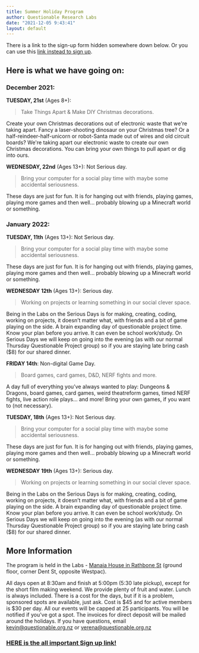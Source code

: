 ```yaml
---
title: Summer Holiday Program
author: Questionable Research Labs
date: "2021-12-05 9:43:41"
layout: default
---
```


There is a link to the sign-up form hidden somewhere down below. Or you can use this [link instead to sign up](https://forms.gle/LJkVwohB4Zs75hUi9).

## **Here is what we have going on:**


### December 2021:

**TUESDAY, 21st** (Ages 8+):

 > Take Things Apart & Make DIY Christmas decorations.

Create your own Christmas decorations out of electronic waste that we're taking apart. Fancy a laser-shooting dinosaur on your Christmas tree? Or a half-reindeer-half-unicorn or robot-Santa made out of wires and old circuit boards? We're taking apart our electronic waste to create our own Christmas decorations. You can bring your own things to pull apart or dig into ours.


**WEDNESDAY, 22nd** (Ages 13+): Not Serious day. 

> Bring your computer for a social play time with maybe some accidental seriousness.

These days are just for fun. It is for hanging out with friends, playing games, playing more games and then well… probably blowing up a Minecraft world or something.


### January 2022:

**TUESDAY, 11th** (Ages 13+): Not Serious day. 

> Bring your computer for a social play time with maybe some accidental seriousness.

These days are just for fun. It is for hanging out with friends, playing games, playing more games and then well… probably blowing up a Minecraft world or something.


**WEDNESDAY 12th** (Ages 13+): Serious day.

> Working on projects or learning something in our social clever space.

Being in the Labs on the Serious Days is for making, creating, coding, working on projects, it doesn’t matter what, with friends and a bit of game playing on the side. A brain expanding day of questionable project time. Know your plan before you arrive. It can even be school work/study. On Serious Days we will keep on going into the evening (as with our normal Thursday Questionable Project group) so if you are staying late bring cash ($8) for our shared dinner.

**FRIDAY 14th**: Non-digital Game Day.

> Board games, card games, D&D, NERF fights and more.

A day full of everything you’ve always wanted to play: Dungeons & Dragons, board games, card games, weird theatreform games, timed NERF fights, live action role plays… and more! Bring your own games, if you want to (not necessary). 

**TUESDAY, 18th** (Ages 13+): Not Serious day. 

> Bring your computer for a social play time with maybe some accidental seriousness.

These days are just for fun. It is for hanging out with friends, playing games, playing more games and then well… probably blowing up a Minecraft world or something.


**WEDNESDAY 19th**  (Ages 13+): Serious day.

> Working on projects or learning something in our social clever space.

Being in the Labs on the Serious Days is for making, creating, coding, working on projects, it doesn’t matter what, with friends and a bit of game playing on the side. A brain expanding day of questionable project time. Know your plan before you arrive. It can even be school work/study. On Serious Days we will keep on going into the evening (as with our normal Thursday Questionable Project group) so if you are staying late bring cash ($8) for our shared dinner.


## More Information
The program is held in the Labs - [Manaia House in Rathbone St](/info/location) (ground floor, corner Dent St, opposite Westpac).

All days open at 8:30am and finish at 5:00pm (5:30 late pickup), except for the short film making weekend. We provide plenty of fruit and water. Lunch is always included. There is a cost for the days, but if it is a problem, sponsored spots are available, just ask. Cost is $45 and for active members is $30 per day. All our events will be capped at 25 participants. You will be notified if you've got a spot. The invoices for direct deposit will be mailed around the holidays. If you have questions, email kevin@questionable.org.nz or verena@questionable.org.nz

### [HERE is the all important Sign up link!](https://forms.gle/LJkVwohB4Zs75hUi9)
